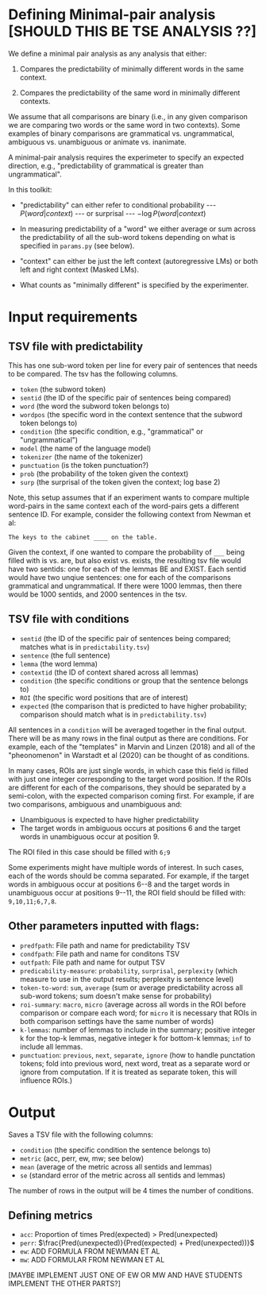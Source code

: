 # Defining Minimal-pair analysis [SHOULD THIS BE TSE ANALYSIS ??]

We define a minimal pair analysis as any analysis that either: 

1. Compares the predictability of minimally different words in the same context.

2. Compares the predictability of the same word in minimally different contexts. 

We assume that all comparisons are binary (i.e., in any given comparison we are comparing two words or the same word in two contexts). Some examples of binary comparisons are grammatical vs. ungrammatical, ambiguous vs. unambiguous or animate vs. inanimate. 

A minimal-pair analysis requires the experimeter to specify an expected direction, e.g., "predictability of grammatical is greater than ungrammatical". 


In this toolkit:

- "predictability" can either refer to conditional probability --- $P(word | context)$ --- or surprisal --- $-\log P(word | context)$

- In measuring predictability of a "word" we either average or sum across the predictability of all the sub-word tokens depending on what is specified in `params.py` (see below). 

- "context" can either be just the left context (autoregressive LMs) or both left and right context (Masked LMs). 

- What counts as "minimally different" is specified by the experimenter. 



# Input requirements

## TSV file with predictability
This has one sub-word token per line for every pair of sentences that needs to be compared. The tsv has the following columns. 

- `token` (the subword token)
- `sentid` (the ID of the specific pair of sentences being compared)
- `word` (the word the subword token belongs to)
- `wordpos` (the specific word in the context sentence that the subword token belongs to)
- `condition` (the specific condition, e.g., "grammatical" or "ungrammatical")
- `model` (the name of the language model)
- `tokenizer` (the name of the tokenizer)
- `punctuation` (is the token punctuation?)
- `prob` (the probability of the token given the context)
- `surp` (the surprisal of the token given the context; log base 2)

Note, this setup assumes that if an experiment wants to compare multiple word-pairs in the same context each of the word-pairs gets a different sentence ID. For example, consider the following context from Newman et al: 

```The keys to the cabinet ____ on the table. ```

Given the context, if one wanted to compare the probability of `___` being filled with is vs. are, but also exist vs. exists, the resulting tsv file would have two sentids: one for each of the lemmas BE and EXIST. Each sentid would have two unqiue sentences: one for each of the comparisons grammatical and ungrammatical. If there were 1000 lemmas, then there would be 1000 sentids, and 2000 sentences in the tsv. 


## TSV file with conditions

- `sentid` (the ID of the specific pair of sentences being compared; matches what is in `predictability.tsv`)
- `sentence` (the full sentence)
- `lemma` (the word lemma)
- `contextid` (the ID of context shared across all lemmas)
- `condition` (the specific conditions or group that the sentence belongs to)
- `ROI` (the specific word positions that are of interest)
- `expected` (the comparison that is predicted to have higher probability; comparison should match what is in `predictability.tsv`)

All sentences in a `condition` will be averaged together in the final output. There will be as many rows in the final output as there are conditions. For example, each of the "templates" in Marvin and Linzen (2018) and all of the "pheonomenon" in Warstadt et al (2020) can be thought of as conditions. 

In many cases, ROIs are just single words, in which case this field is filled with just one integer corresponding to the target word position. If the ROIs are different for each of the comparisons, they should be separated by a semi-colon, with the expected comparison coming first. For example, if are two comparisons, ambiguous and unambiguous and: 
- Unambiguous is expected to have higher predictability
- The target words in ambiguous occurs at positions 6 and the target words in unambiguous occur at position 9.

The ROI filed in this case should be filled with  `6;9`

Some experiments might have multiple words of interest. In such cases, each of the words should be comma separated. For example, if the target words in ambiguous occur at positions 6--8 and the target words in unambiguous occur at positions 9--11, the ROI field should be filled with: `9,10,11;6,7,8`. 


## Other parameters inputted with flags:

- `predfpath`: File path and name for predictability TSV
- `condfpath`: File path and name for conditons TSV
- `outfpath`: File path and name for output TSV
- `predicability-measure`: `probability`, `surprisal`, `perplexity` (which measure to use in the output results; perplexity is sentence level)
- `token-to-word`: `sum`, `average` (sum or average predictability across all sub-word tokens; sum doesn't make sense for probability)
- `roi-summary`: `macro`, `micro` (average across all words in the ROI before comparison or compare each word; for `micro` it is necessary that ROIs in both comparison settings have the same number of words)
- `k-lemmas`: number of lemmas to include in the summary; positive integer k for the top-k lemmas, negative integer k for bottom-k lemmas; `inf` to include all lemmas. 
- `punctuation`: `previous`, `next`, `separate`, `ignore` (how to handle punctation tokens; fold into previous word, next word, treat as a separate word or ignore from computation. If it is treated as separate token, this will influence ROIs.)



# Output

Saves a TSV file with the following columns: 

- `condition` (the specific condition the sentence belongs to)
- `metric` (acc, perr, ew, mw; see below)
- `mean` (average of the metric across all sentids and lemmas)
- `se` (standard error of the metric across all sentids and lemmas)

The number of rows in the output will be 4 times the number of conditions. 

## Defining metrics

- `acc`: Proportion of times Pred(expected) > Pred(unexpected)
- `perr`: $\frac{Pred(unexpected)}{Pred(expected) + Pred(unexpected))}$
- `ew`: ADD FORMULA FROM NEWMAN ET AL 
- `mw`: ADD FORMULAR FROM NEWMAN ET AL

[MAYBE IMPLEMENT JUST ONE OF EW OR MW AND HAVE STUDENTS IMPLEMENT THE OTHER PARTS?]

